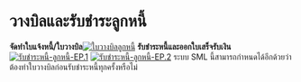 # วางบิลและรับชำระลูกหนี้

  **จัดทำใบแจ้งหนี้/ใบวางบิล**[![ใบวางบิลลูกหนี้](/images/ใบวางบิลลูกหนี้.jpg)](/images/ใบวางบิลลูกหนี้.jpg)
    **รับชำระหนี้และออกใบเสร็จรับเงิน**[![รับชำระหนี้-ลูกหนี้-EP.1](/images/รับชำระหนี้-ลูกหนี้-EP.1.jpg)](/images/รับชำระหนี้-ลูกหนี้-EP.1.jpg)
    [![รับชำระหนี้-ลูกหนี้-EP.2](/images/รับชำระหนี้-ลูกหนี้-EP.2.jpg)](/images/รับชำระหนี้-ลูกหนี้-EP.2.jpg)     ระบบ SML
    นี้สามารถกำหนดได้อีกด้วยว่าต้องทำใบวางบิลก่อนรับชำระหนี้ทุกครั้งหรือไม่

